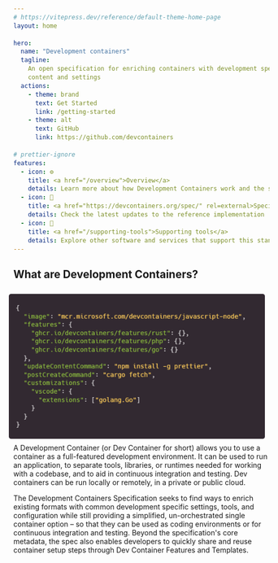 ```yaml
---
# https://vitepress.dev/reference/default-theme-home-page
layout: home

hero:
  name: "Development containers"
  tagline:
    An open specification for enriching containers with development specific
    content and settings
  actions:
    - theme: brand
      text: Get Started
      link: /getting-started
    - theme: alt
      text: GitHub
      link: https://github.com/devcontainers

# prettier-ignore
features:
  - icon: ⚙️
    title: <a href="/overview">Overview</a>
    details: Learn more about how Development Containers work and the specification
  - icon: 📕
    title: <a href="https://devcontainers.org/spec/" rel=external>Specification</a>
    details: Check the latest updates to the reference implementation
  - icon: 🔀
    title: <a href="/supporting-tools">Supporting tools</a>
    details: Explore other software and services that support this standard
---
```


<style>
/* Makes the <a> tags in "features" have style, not be invisible */
.VPFeature .title a {
  font-weight: 700;
  color: var(--vp-c-brand);
  border-bottom: 1px solid currentColor;
  transition: color 0.25s;
}
.VPFeature .title a:hover {
  color: var(--vp-c-brand-dark);
}
</style>

<!-- https://github.com/vuejs/vitepress/issues/800 -->
<script setup>
import HomeContent from '.vitepress/theme/components/HomeContent.vue';
</script>
<HomeContent>

## What are Development Containers?

<img align="right" style="padding: 0.66em;" alt="Example devcontainer configuration" src="./assets/example-devcontainerjson.png" />

A Development Container (or Dev Container for short) allows you to use a
container as a full-featured development environment. It can be used to run an
application, to separate tools, libraries, or runtimes needed for working with a
codebase, and to aid in continuous integration and testing. Dev containers can
be run locally or remotely, in a private or public cloud.

The Development Containers Specification seeks to find ways to enrich existing
formats with common development specific settings, tools, and configuration
while still providing a simplified, un-orchestrated single container option – so
that they can be used as coding environments or for continuous integration and
testing. Beyond the specification's core metadata, the spec also enables
developers to quickly share and reuse container setup steps through Dev
Container Features and Templates.

</HomeContent>

